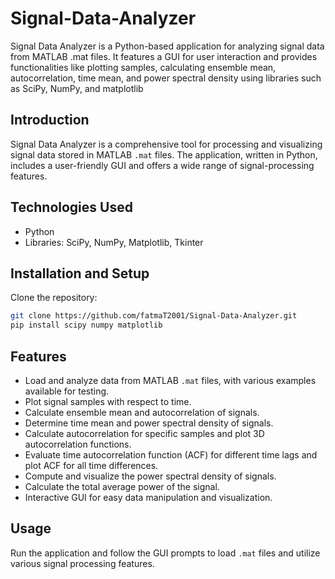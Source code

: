 # Signal-Data-Analyzer
Signal Data Analyzer is a Python-based application for analyzing signal data from MATLAB .mat files. It features a GUI for user interaction and provides functionalities like plotting samples, calculating ensemble mean, autocorrelation, time mean, and power spectral density using libraries such as SciPy, NumPy, and matplotlib

## Introduction
Signal Data Analyzer is a comprehensive tool for processing and visualizing signal data stored in MATLAB `.mat` files. The application, written in Python, includes a user-friendly GUI and offers a wide range of signal-processing features.

## Technologies Used
- Python
- Libraries: SciPy, NumPy, Matplotlib, Tkinter

## Installation and Setup
Clone the repository:
```bash
git clone https://github.com/fatmaT2001/Signal-Data-Analyzer.git
pip install scipy numpy matplotlib
```

## Features
- Load and analyze data from MATLAB `.mat` files, with various examples available for testing.
- Plot signal samples with respect to time.
- Calculate ensemble mean and autocorrelation of signals.
- Determine time mean and power spectral density of signals.
- Calculate autocorrelation for specific samples and plot 3D autocorrelation functions.
- Evaluate time autocorrelation function (ACF) for different time lags and plot ACF for all time differences.
- Compute and visualize the power spectral density of signals.
- Calculate the total average power of the signal.
- Interactive GUI for easy data manipulation and visualization.

## Usage
Run the application and follow the GUI prompts to load `.mat` files and utilize various signal processing features.



